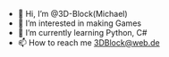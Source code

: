 - 👋 Hi, I’m @3D-Block(Michael)
- 👀 I’m interested in making Games
- 🌱 I’m currently learning Python, C#
- 📫 How to reach me 3DBlock@web.de

<!---
3D-Block/3D-Block is a ✨ special ✨ repository because its `README.md` (this file) appears on your GitHub profile.
You can click the Preview link to take a look at your changes.
--->
